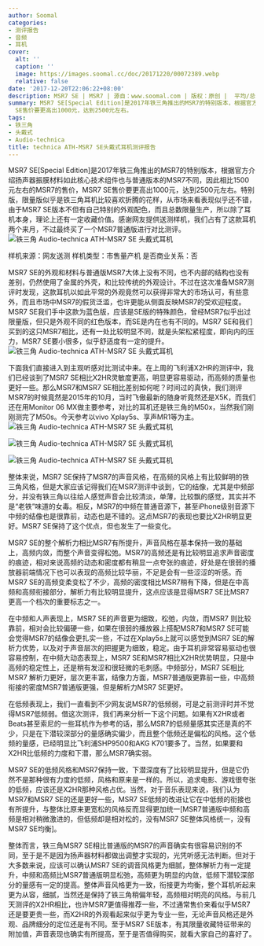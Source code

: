 ```yaml
---
author: Soomal
categories:
- 测评报告
- 音频
- 耳机
cover:
  alt: ''
  caption: ''
  image: https://images.soomal.cc/doc/20171220/00072389.webp
  relative: false
date: '2017-12-20T22:06:22+08:00'
description: MSR7 SE | MSR7 | 源自：www.soomal.com | 版权：原创 |  平均/总评分：09.58/297
summary: MSR7 SE[Special Edition]是2017年铁三角推出的MSR7的特别版本，根据官方介绍扬声器振膜材与普通版本的MSR7不同，因此相比1500元左右的MSR7的售价，MSR7
  SE售价要更高出1000元，达到2500元左右。
tags:
- 铁三角
- 头戴式
- Audio-technica
title: technica ATH-MSR7 SE头戴式耳机测评报告
---
```


MSR7 SE[Special Edition]是2017年铁三角推出的MSR7的特别版本，根据官方介绍扬声器振膜材料如此核心技术组件也与普通版本的MSR7不同，因此相比1500元左右的MSR7的售价，MSR7 SE售价要更高出1000元，达到2500元左右。特别版，限量版似乎是铁三角耳机比较喜欢折腾的花样，从市场来看表现似乎还不错，由于MSR7 SE版本不但有自己特别的外观配色，而且总数限量生产，所以除了耳机本身，理论上还有一定收藏价值。感谢网友提供送测样机，我们占有了这款耳机两个来月，不过最终买了一个MSR7普通版进行对比测评。
![铁三角 Audio-technica ATH-MSR7 SE 头戴式耳机](https://images.soomal.cc/doc/20171125/00071826.webp)





样机来源：网友送测
样机类型：市售量产机
是否商业关系：否 

MSR7 SE的外观和材料与普通版MSR7大体上没有不同，也不内部的结构也没有差别，仍然使用了金属的外壳，和比较传统的外观设计。不过在这次准备MSR7测评时发现，这款耳机以如此平常的外观竟然可以获得非常大的市场认可，有些意外，而且市场中MSR7的假货泛滥，也许更能从侧面反映MSR7的受欢迎程度。MSR7 SE我们手中这款为蓝色版，应该是SE版的特殊颜色，曾经MSR7似乎出过限量版，但只是外观不同的红色版本，而SE是内在也有不同的。MSR7 SE和我们买到的这只MSR7相比，还有一处比较明显不同，就是头架松紧程度，即向内的压力，MSR7 SE要小很多，似乎舒适度有一定的提升。
![铁三角 Audio-technica ATH-MSR7 SE 头戴式耳机](https://images.soomal.cc/doc/20171125/00071827.webp)




下面我们直接进入到主观听感对比测试中来。在上周的飞利浦X2HR的测评中，我们已经谈到了MSR7 SE相比X2HR灵敏度更高，明显更容易驱动，而高频的质量也更好一些。那么MSR7和MSR7 SE相比差别如何呢？时间过的真快，我们测评MSR7的时候竟然是2015年的10月，当时飞傲最新的随身听竟然还是X5K，而我们还在用Monitor 06 MX做主要参考，对比的耳机还是铁三角的M50x，当然我们刚刚测完了M50s。今天参考以vivo Xplay5s、享声MR1等为主。
![铁三角 Audio-technica ATH-MSR7 SE 头戴式耳机](https://images.soomal.cc/doc/20171125/00071828.webp)




![铁三角 Audio-technica ATH-MSR7 SE 头戴式耳机](https://images.soomal.cc/doc/20171125/00071831_01.webp)




![铁三角 Audio-technica ATH-MSR7 SE 头戴式耳机](https://images.soomal.cc/doc/20171125/00071832_01.webp)




整体来说，MSR7 SE保持了MSR7的声音风格，在高频的风格上有比较鲜明的铁三角风格，但是大家应该记得我们在MSR7测评中谈到，它的结像，尤其是中频部分，并没有铁三角以往给人感觉声音会比较清淡，单薄，比较飘的感觉，其实并不是“老铁”味道的女毒。相反，MSR7的中频在普通音源下，甚至iPhone级别音源下中频的结像也是很靠前，动态也是不错的。这点MSR7的表现也要比X2HR明显更好。MSR7 SE保持了这个优点，但也发生了一些变化。

MSR7 SE的整个解析力相比MSR7有所提升，声音风格在基本保持一致的基础上，高频内敛，而整个声音变得松弛。MSR7的高频还是有比较明显追求声音密度的痕迹，相对来说高频的动态和密度都有稍显一点夸张的痕迹，好处是在很弱的播放器前端情况下也可以表现的高频比较华丽，不足是会有一些涩涩的听感。而MSR7 SE的高频变柔变松了不少，高频的密度相比MSR7稍有下降，但是在中高频和高频衔接部分，解析力有比较明显提升，这点应该是显得MSR7 SE比MSR7更高一个档次的重要标志之一。

在中频和人声表现上，MSR7 SE的声音更为细致，松弛，内敛，而MSR7 则比较靠前，相对会比较偏硬一些，如果在很弱的播放器上搭配MSR7和MSR7 SE可能会觉得MSR7的结像会更扎实一些，不过在Xplay5s上就可以感觉到MSR7 SE的解析力优势，以及对于声音层次的把握更为细致，稳定。由于耳机非常容易驱动也很容易控制，在中频大动态表现上，MSR7 SE和MSR7相比X2HR优势明显，只是中高频的稳定性上，还是稍有发涩和很轻微的毛刺感。中频部分，MSR7 SE相比MSR7 解析力更好，层次更丰富，结像力方面，MSR7普通版更靠前一些，中高频衔接的密度MSR7普通版更强，但是解析力MSR7 SE更好。

在低频表现上，我们一直看到不少网友说MSR7的低频弱，可是之前测评时并不觉得MSR7低频弱。借这次测评，我们再来分析一下这个问题。如果有X2HR或者Beats甚至索尼的一些耳机作为参考的话，那么MSR7的低频量感其实还是真的不少，只是在下潜较深部分的量感确实偏少，而且整个低频还是偏松的风格。这个低频的量感，已经明显比飞利浦SHP9500和AKG K701要多了。当然，如果要和X2HR比低频的力度和下潜，那么MSR7确实弱。

MSR7 SE的低频风格和MSR7保持一致，下潜深度有了比较明显提升，但是它仍然不是那种很有力度的低频，风格和原来是一样的。所以，追求电影、游戏很夸张的低频，应该还是X2HR那种风格占优。当然，对于音乐表现来说，我们认为MSR7和MSR7 SE的还是更好一些，MSR7 SE低频的改进让它在中低频的衔接也有所提升，与整体比原来更宽松的风格反而显得更加统一[MSR7普通版中频和高频是相对稍微激进的，但低频却是相对松的，没有MSR7 SE整体风格统一，没有MSR7 SE均衡]。

整体而言，铁三角MSR7 SE相比普通版的MSR7的声音确实有很容易识别的不同，至于是不是因为扬声器材料都做出调整才实现的，光凭听感无法判断。但对于大多数来说，应该可以确认MSR7 SE的调音风格更为细腻，整体解析力有一定提升，中频和高频比MSR7普通版明显松弛，高频更为明显的内敛，低频下潜较深部分的量感有一定的提高。整体声音风格更为一致，衔接更为均衡，整个耳机听起来更为从容，细腻，当然还是保持了铁三角稍偏年轻，高频相对明亮的风格。与前几天测评的X2HR相比，也许MSR7更值得推荐一些，不过通常售价来看似乎MSR7还是要更贵一些，而X2HR的外观看起来似乎更为专业一些，无论声音风格还是外观、品牌细分的定位还是有不同。至于MSR7 SE版本，有其限量收藏特征带来的附加值，声音表现也确实有所提高，至于是否值得购买，就看大家自己的喜好了。